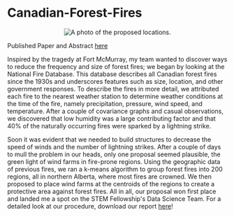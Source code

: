 # Canadian-Forest-Fires
<p align="center">
  <img src="http://chongcurtis.com/photos/project_wind_farms_small.png" alt="A photo of the proposed locations."/>
</p>

Published Paper and Abstract [here](http://journal.stemfellowship.org/toc/sfj/3/1)

Inspired by the tragedy at Fort McMurray, my team wanted to discover ways to reduce the frequency and size of forest fires; we began by looking at the National Fire Database. This database describes all Canadian forest fires since the 1930s and underscores features such as size, location, and other government responses. To describe the fires in more detail, we attributed each fire to the nearest weather station to determine weather conditions at the time of the fire, namely precipitation, pressure, wind speed, and temperature. After a couple of covariance graphs and casual observations, we discovered that low humidity was a large contributing factor and that 40% of the naturally occurring fires were sparked by a lightning strike.

Soon it was evident that we needed to build structures to decrease the speed of winds and the number of lightning strikes. After a couple of days to mull the problem in our heads, only one proposal seemed plausible, the green light of wind farms in fire-prone regions. Using the geographic data of previous fires, we ran a k-means algorithm to group forest fires into 200 regions, all in northern Alberta, where most fires are crowned. We then proposed to place wind farms at the centroids of the regions to create a protective area against forest fires. All in all, our proposal won first place and landed me a spot on the STEM Fellowship's Data Science Team. For a detailed look at our procedure, download our report [here](https://chongcurtis.com/affects_of_climate_change_on_forest_fires.pdf)!
